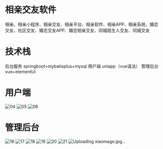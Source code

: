 # 相亲交友软件

相亲、相亲小程序、相亲交友、相亲平台、相亲软件、相亲APP、相亲系统、婚恋交友、社区交友、婚恋交友APP、婚恋相亲交友、同城陌生人交友、同城交友

# 技术栈 

后台服务 springboot+mybatisplus+mysql
用户端 uniapp（vue语法）
管理后台 vue+elementUi

# 用户端

![04](https://github.com/user-attachments/assets/4995bcf3-6a1a-41e9-9072-a0b47d86647d)
![05](https://github.com/user-attachments/assets/9d7f6b20-314a-4c2a-87d6-c0fac8f3b2d6)
![06](https://github.com/user-attachments/assets/b848b5c4-e5f6-46ed-957d-0451c037e4d3)





# 管理后台

![16](https://github.com/user-attachments/assets/85956441-569c-4852-9706-3f03c5138ed4)
![17](https://github.com/user-attachments/assets/3ed0bf40-6ea3-4747-844e-cce8f9330fe8)
![18](https://github.com/user-attachments/assets/5a6d6fff-93bd-4052-b868-7e3023f05103)
![19](https://github.com/user-attachments/assets/f2f3b596-f5e3-4001-bc9c-f68ba1e405f8)
![20](https://github.com/user-attachments/assets/73ace0d1-4bd7-470e-a2bd-fa5778f07297)
![21](https://github.com/user-attachments/assets/24993603-2d2b-4f63-bb7d-0c67015f46c4)
![Uploading xiaomage.jpg…]()







